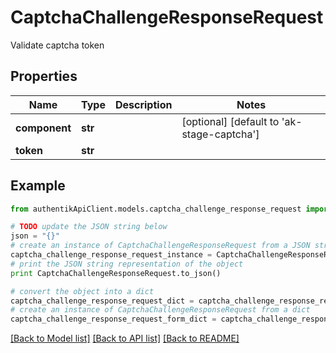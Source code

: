 # CaptchaChallengeResponseRequest

Validate captcha token

## Properties
Name | Type | Description | Notes
------------ | ------------- | ------------- | -------------
**component** | **str** |  | [optional] [default to 'ak-stage-captcha']
**token** | **str** |  | 

## Example

```python
from authentikApiClient.models.captcha_challenge_response_request import CaptchaChallengeResponseRequest

# TODO update the JSON string below
json = "{}"
# create an instance of CaptchaChallengeResponseRequest from a JSON string
captcha_challenge_response_request_instance = CaptchaChallengeResponseRequest.from_json(json)
# print the JSON string representation of the object
print CaptchaChallengeResponseRequest.to_json()

# convert the object into a dict
captcha_challenge_response_request_dict = captcha_challenge_response_request_instance.to_dict()
# create an instance of CaptchaChallengeResponseRequest from a dict
captcha_challenge_response_request_form_dict = captcha_challenge_response_request.from_dict(captcha_challenge_response_request_dict)
```
[[Back to Model list]](../README.md#documentation-for-models) [[Back to API list]](../README.md#documentation-for-api-endpoints) [[Back to README]](../README.md)


